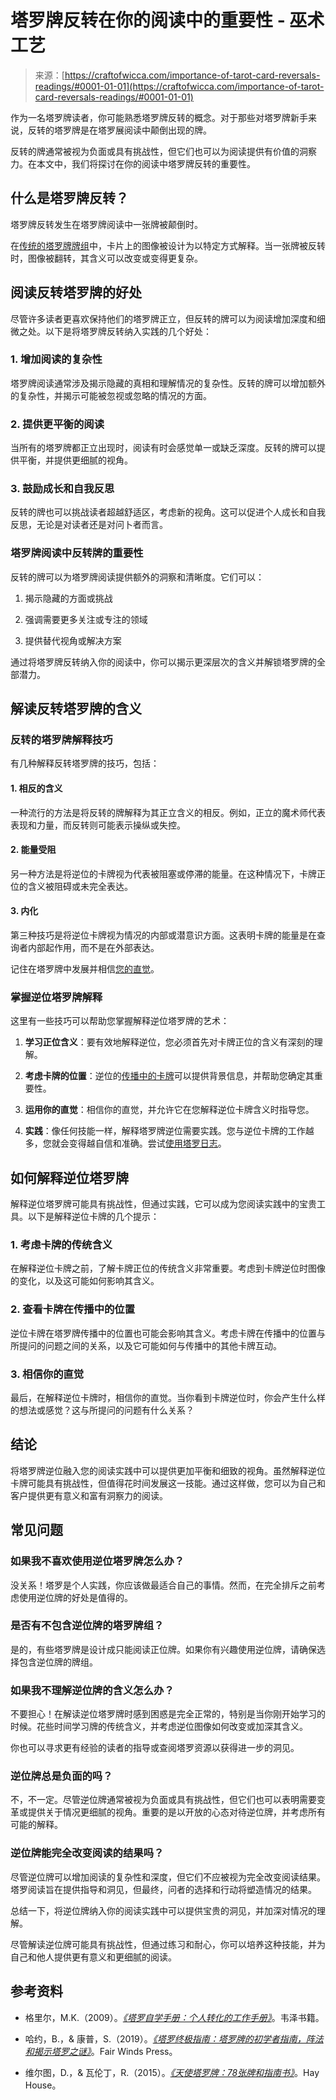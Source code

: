 <!--yml

类别：未分类

日期：2024-06-12 18:10:49

-->

# 塔罗牌反转在你的阅读中的重要性 - 巫术工艺

> 来源：[https://craftofwicca.com/importance-of-tarot-card-reversals-readings/#0001-01-01](https://craftofwicca.com/importance-of-tarot-card-reversals-readings/#0001-01-01)

作为一名塔罗牌读者，你可能熟悉塔罗牌反转的概念。对于那些对塔罗牌新手来说，反转的塔罗牌是在塔罗展阅读中颠倒出现的牌。

反转的牌通常被视为负面或具有挑战性，但它们也可以为阅读提供有价值的洞察力。在本文中，我们将探讨在你的阅读中塔罗牌反转的重要性。

## 什么是塔罗牌反转？

塔罗牌反转发生在塔罗牌阅读中一张牌被颠倒时。

在[传统的塔罗牌牌组](https://craftofwicca.com/choosing-tarot-decks-for-beginners/)中，卡片上的图像被设计为以特定方式解释。当一张牌被反转时，图像被翻转，其含义可以改变或变得更复杂。

## 阅读反转塔罗牌的好处

尽管许多读者更喜欢保持他们的塔罗牌正立，但反转的牌可以为阅读增加深度和细微之处。以下是将塔罗牌反转纳入实践的几个好处：

### 1\. 增加阅读的复杂性

塔罗牌阅读通常涉及揭示隐藏的真相和理解情况的复杂性。反转的牌可以增加额外的复杂性，并揭示可能被忽视或忽略的情况的方面。

### 2\. 提供更平衡的阅读

当所有的塔罗牌都正立出现时，阅读有时会感觉单一或缺乏深度。反转的牌可以提供平衡，并提供更细腻的视角。

### 3\. 鼓励成长和自我反思

反转的牌也可以挑战读者超越舒适区，考虑新的视角。这可以促进个人成长和自我反思，无论是对读者还是对问卜者而言。

### 塔罗牌阅读中反转牌的重要性

反转的牌可以为塔罗牌阅读提供额外的洞察和清晰度。它们可以：

1. 揭示隐藏的方面或挑战

1.  强调需要更多关注或专注的领域

1.  提供替代视角或解决方案

通过将塔罗牌反转纳入你的阅读中，你可以揭示更深层次的含义并解锁塔罗牌的全部潜力。

## 解读反转塔罗牌的含义

### 反转的塔罗牌解释技巧

有几种解释反转塔罗牌的技巧，包括：

#### 1\. 相反的含义

一种流行的方法是将反转的牌解释为其正立含义的相反。例如，正立的魔术师代表表现和力量，而反转则可能表示操纵或失控。

#### 2\. 能量受阻

另一种方法是将逆位的卡牌视为代表被阻塞或停滞的能量。在这种情况下，卡牌正位的含义被阻碍或未完全表达。

#### 3\. 内化

第三种技巧是将逆位卡牌视为情况的内部或潜意识方面。这表明卡牌的能量是在查询者内部起作用，而不是在外部表达。

记住在塔罗牌中发展并相信[您的直觉](https://craftofwicca.com/the-role-of-intuition-in-tarot-card-readings-a-guide-for-beginners/)。

### 掌握逆位塔罗牌解释

这里有一些技巧可以帮助您掌握解释逆位塔罗牌的艺术：

1.  **学习正位含义**：要有效地解释逆位，您必须首先对卡牌正位的含义有深刻的理解。

1.  **考虑卡牌的位置**：逆位的[传播中的卡牌](https://craftofwicca.com/intermediate-tarot-more-complicated-spreads/)可以提供背景信息，并帮助您确定其重要性。

1.  **运用你的直觉**：相信你的直觉，并允许它在您解释逆位卡牌含义时指导您。

1.  **实践**：像任何技能一样，解释塔罗牌逆位需要实践。您与逆位卡牌的工作越多，您就会变得越自信和准确。尝试[使用塔罗日志](https://craftofwicca.com/9-reasons-keeping-a-tarot-journal-will-improve-your-readings/)。

## 如何解释逆位塔罗牌

解释逆位塔罗牌可能具有挑战性，但通过实践，它可以成为您阅读实践中的宝贵工具。以下是解释逆位卡牌的几个提示：

### 1\. 考虑卡牌的传统含义

在解释逆位卡牌之前，了解卡牌正位的传统含义非常重要。考虑到卡牌逆位时图像的变化，以及这可能如何影响其含义。

### 2\. 查看卡牌在传播中的位置

逆位卡牌在塔罗牌传播中的位置也可能会影响其含义。考虑卡牌在传播中的位置与所提问的问题之间的关系，以及它可能如何与传播中的其他卡牌互动。

### 3\. 相信你的直觉

最后，在解释逆位卡牌时，相信你的直觉。当你看到卡牌逆位时，你会产生什么样的想法或感觉？这与所提问的问题有什么关系？

## 结论

将塔罗牌逆位融入您的阅读实践中可以提供更加平衡和细致的视角。虽然解释逆位卡牌可能具有挑战性，但值得花时间发展这一技能。通过这样做，您可以为自己和客户提供更有意义和富有洞察力的阅读。

## 常见问题

### 如果我不喜欢使用逆位塔罗牌怎么办？

没关系！塔罗是个人实践，你应该做最适合自己的事情。然而，在完全排斥之前考虑使用逆位牌的好处是值得的。

### 是否有不包含逆位牌的塔罗牌组？

是的，有些塔罗牌是设计成只能阅读正位牌。如果你有兴趣使用逆位牌，请确保选择包含逆位牌的牌组。

### 如果我不理解逆位牌的含义怎么办？

不要担心！在解读逆位塔罗牌时感到困惑是完全正常的，特别是当你刚开始学习的时候。花些时间学习牌的传统含义，并考虑逆位图像如何改变或加深其含义。

你也可以寻求更有经验的读者的指导或查阅塔罗资源以获得进一步的洞见。

### 逆位牌总是负面的吗？

不，不一定。尽管逆位牌通常被视为负面或具有挑战性，但它们也可以表明需要变革或提供关于情况更细腻的视角。重要的是以开放的心态对待逆位牌，并考虑所有可能的解释。

### 逆位牌能完全改变阅读的结果吗？

尽管逆位牌可以增加阅读的复杂性和深度，但它们不应被视为完全改变阅读结果。塔罗阅读旨在提供指导和洞见，但最终，问者的选择和行动将塑造情况的结果。

总结一下，将逆位牌纳入你的阅读实践中可以提供宝贵的洞见，并加深对情况的理解。

尽管解读逆位牌可能具有挑战性，但通过练习和耐心，你可以培养这种技能，并为自己和他人提供更有意义和更细腻的阅读。

## 参考资料

+   格里尔，M.K.（2009）。*[《塔罗自学手册：个人转化的工作手册》](https://amzn.to/42jSnss)*。韦泽书籍。

+   哈约，B.，& 康普，S.（2019）。*[《塔罗终极指南：塔罗牌的初学者指南，阵法和揭示塔罗之谜》](#)*。Fair Winds Press。

+   维尔图，D.，& 瓦伦丁，R.（2015）。*[《天使塔罗牌：78张牌和指南书》](#)*。Hay House。
